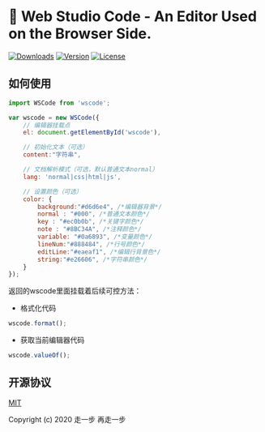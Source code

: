 # 🎉 Web Studio Code - An Editor Used on the Browser Side.

<a href="https://yelloxing.github.io/npm-downloads/?interval=7&packages=wscode"><img src="https://img.shields.io/npm/dm/wscode.svg" alt="Downloads"></a>
<a href="https://www.npmjs.com/package/wscode"><img src="https://img.shields.io/npm/v/wscode.svg" alt="Version"></a>
<a href="https://github.com/yelloxing/Web-Studio-Code/blob/master/LICENSE"><img src="https://img.shields.io/npm/l/wscode.svg" alt="License"></a>

## 如何使用

```js
import WSCode from 'wscode';

var wscode = new WSCode({
    // 编辑器挂载点
    el: document.getElementById('wscode'),

    // 初始化文本（可选）
    content:"字符串",

    // 文档解析模式（可选，默认普通文本normal）
    lang: 'normal|css|html|js',

    // 设置颜色（可选）
    color: {
        background:"#d6d6e4", /*编辑器背景*/
        normal : "#000", /*普通文本颜色*/
        key : "#ec0b0b", /*关键字颜色*/
        note : "#8BC34A", /*注释颜色*/
        variable: "#0a6893", /*变量颜色*/
        lineNum:"#888484", /*行号颜色*/
        editLine:"#eaeaf1", /*编辑行背景色*/
        string:"#e26606", /*字符串颜色*/
    }
});
```

返回的wscode里面挂载着后续可控方法：

- 格式化代码

```js
wscode.format();
```

- 获取当前编辑器代码

```js
wscode.valueOf();
```

## 开源协议

[MIT](https://github.com/yelloxing/Web-Studio-Code/blob/master/LICENSE)

Copyright (c) 2020 走一步 再走一步
